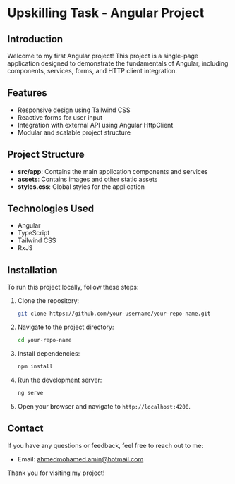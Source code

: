 # Upskilling Task - Angular Project

## Introduction

Welcome to my first Angular project! This project is a single-page application designed to demonstrate the fundamentals of Angular, including components, services, forms, and HTTP client integration.

## Features

- Responsive design using Tailwind CSS
- Reactive forms for user input
- Integration with external API using Angular HttpClient
- Modular and scalable project structure

## Project Structure

- **src/app**: Contains the main application components and services
- **assets**: Contains images and other static assets
- **styles.css**: Global styles for the application

## Technologies Used

- Angular
- TypeScript
- Tailwind CSS
- RxJS

## Installation

To run this project locally, follow these steps:

1. Clone the repository:

   ```sh
   git clone https://github.com/your-username/your-repo-name.git
   ```

2. Navigate to the project directory:

   ```sh
   cd your-repo-name
   ```

3. Install dependencies:

   ```sh
   npm install
   ```

4. Run the development server:

   ```sh
   ng serve
   ```

5. Open your browser and navigate to `http://localhost:4200`.

## Contact

If you have any questions or feedback, feel free to reach out to me:

- Email: [ahmedmohamed.amin@hotmail.com](mailto:ahmedmohamed.amin@hotmail.com)

Thank you for visiting my project!
